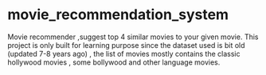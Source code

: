 # movie_recommendation_system
Movie recommender ,suggest top 4 similar movies to your given movie. This project is only built for learning purpose since the dataset used is bit old (updated 7-8 years ago) , the list of movies mostly contains the classic hollywood movies , some bollywood and other language movies.
